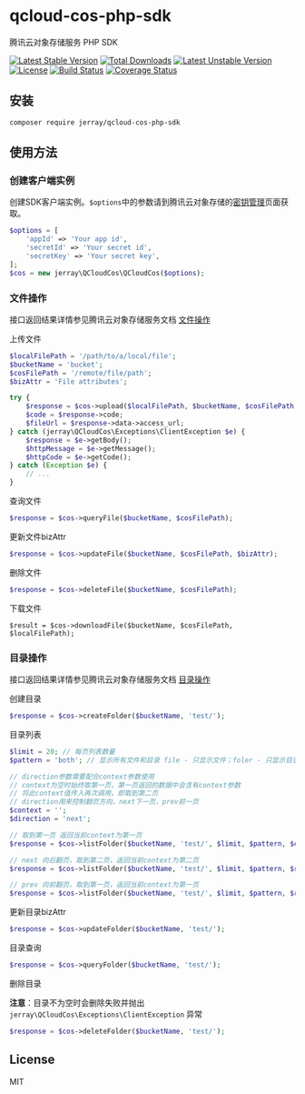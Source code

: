 qcloud-cos-php-sdk
===========

腾讯云对象存储服务 PHP SDK

[![Latest Stable Version](https://poser.pugx.org/jerray/qcloud-cos-php-sdk/v/stable)](https://packagist.org/packages/jerray/qcloud-cos-php-sdk) [![Total Downloads](https://poser.pugx.org/jerray/qcloud-cos-php-sdk/downloads)](https://packagist.org/packages/jerray/qcloud-cos-php-sdk) [![Latest Unstable Version](https://poser.pugx.org/jerray/qcloud-cos-php-sdk/v/unstable)](https://packagist.org/packages/jerray/qcloud-cos-php-sdk) [![License](https://poser.pugx.org/jerray/qcloud-cos-php-sdk/license)](https://packagist.org/packages/jerray/qcloud-cos-php-sdk) [![Build Status](https://travis-ci.org/jerray/qcloud-cos-php-sdk.svg?branch=master)](https://travis-ci.org/jerray/qcloud-cos-php-sdk) [![Coverage Status](https://coveralls.io/repos/github/jerray/qcloud-cos-php-sdk/badge.svg?branch=master)](https://coveralls.io/github/jerray/qcloud-cos-php-sdk?branch=master)

安装
----

```
composer require jerray/qcloud-cos-php-sdk
```

使用方法
--------

### 创建客户端实例

创建SDK客户端实例。`$options`中的参数请到腾讯云对象存储的[密钥管理](https://console.qcloud.com/cos/project)页面获取。

```php
$options = [
    'appId' => 'Your app id',
    'secretId' => 'Your secret id',
    'secretKey' => 'Your secret key',
];
$cos = new jerray\QCloudCos\QCloudCos($options);
```

### 文件操作

接口返回结果详情参见腾讯云对象存储服务文档 [文件操作](http://www.qcloud.com/doc/product/227/%E6%96%87%E4%BB%B6%E6%93%8D%E4%BD%9C)

上传文件

```php
$localFilePath = '/path/to/a/local/file';
$bucketName = 'bucket';
$cosFilePath = '/remote/file/path';
$bizAttr = 'File attributes';

try {
    $response = $cos->upload($localFilePath, $bucketName, $cosFilePath, $bizAttr);
    $code = $response->code;
    $fileUrl = $response->data->access_url;
} catch (jerray\QCloudCos\Exceptions\ClientException $e) {
    $response = $e->getBody();
    $httpMessage = $e->getMessage();
    $httpCode = $e->getCode();
} catch (Exception $e) {
    // ...
}
```

查询文件

```php
$response = $cos->queryFile($bucketName, $cosFilePath);
```

更新文件bizAttr

```php
$response = $cos->updateFile($bucketName, $cosFilePath, $bizAttr);
```

删除文件

```php
$response = $cos->deleteFile($bucketName, $cosFilePath);
```

下载文件

```
$result = $cos->downloadFile($bucketName, $cosFilePath, $localFilePath);
```

### 目录操作

接口返回结果详情参见腾讯云对象存储服务文档 [目录操作](http://www.qcloud.com/doc/product/227/%E7%9B%AE%E5%BD%95%E6%93%8D%E4%BD%9C)

创建目录

```php
$response = $cos->createFolder($bucketName, 'test/');
```

目录列表

```php
$limit = 20; // 每页列表数量
$pattern = 'both'; // 显示所有文件和目录 file - 只显示文件；foler - 只显示目录

// direction参数需要配合context参数使用
// context为空时始终取第一页，第一页返回的数据中会含有context参数
// 将此context值传入再次调用，即取到第二页
// direction用来控制翻页方向，next下一页，prev前一页
$context = '';
$direction = 'next';

// 取到第一页 返回当前context为第一页
$response = $cos->listFolder($bucketName, 'test/', $limit, $pattern, $context, $direction);

// next 向后翻页，取到第二页，返回当前context为第二页
$response = $cos->listFolder($bucketName, 'test/', $limit, $pattern, $response->data->context, 'next');

// prev 向前翻页，取到第一页，返回当前context为第一页
$response = $cos->listFolder($bucketName, 'test/', $limit, $pattern, $response->data->context, 'prev');
```

更新目录bizAttr

```php
$response = $cos->updateFolder($bucketName, 'test/');
```

目录查询

```php
$response = $cos->queryFolder($bucketName, 'test/');
```

删除目录

**注意**：目录不为空时会删除失败并抛出 `jerray\QCloudCos\Exceptions\ClientException` 异常

```php
$response = $cos->deleteFolder($bucketName, 'test/');
```

License
--------------

MIT
